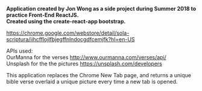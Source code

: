**Application created by Jon Wong as a side project during Summer 2018 to practice Front-End ReactJS. <br/>
Created using the create-react-app bootstrap.** <br/>

https://chrome.google.com/webstore/detail/sola-scriptura/iihcfflojlfbjegffnlndocgdfcemjfk?hl=en-US

APIs used: <br/>OurManna for the verses http://www.ourmanna.com/verses/api/ <br/> Unsplash for the the pictures https://unsplash.com/developers

This application replaces the Chrome New Tab page, and returns a unique bible verse overlaid a unique picture every time a new tab is opened.
